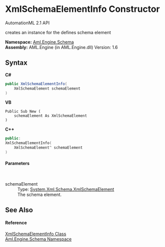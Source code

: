 # XmlSchemaElementInfo Constructor 
AutomationML 2.1 API 

creates an instance for the defines schema element

**Namespace:**&nbsp;<a href="N_Aml_Engine_Schema">Aml.Engine.Schema</a><br />**Assembly:**&nbsp;AML.Engine (in AML.Engine.dll) Version: 1.6

## Syntax

**C#**<br />
``` C#
public XmlSchemaElementInfo(
	XmlSchemaElement schemaElement
)
```

**VB**<br />
``` VB
Public Sub New ( 
	schemaElement As XmlSchemaElement
)
```

**C++**<br />
``` C++
public:
XmlSchemaElementInfo(
	XmlSchemaElement^ schemaElement
)
```


#### Parameters
&nbsp;<dl><dt>schemaElement</dt><dd>Type: <a href="https://docs.microsoft.com/dotnet/api/system.xml.schema.xmlschemaelement" target="_parent" rel="noopener noreferrer">System.Xml.Schema.XmlSchemaElement</a><br />The schema element.</dd></dl>

## See Also


#### Reference
<a href="T_Aml_Engine_Schema_XmlSchemaElementInfo">XmlSchemaElementInfo Class</a><br /><a href="N_Aml_Engine_Schema">Aml.Engine.Schema Namespace</a><br />